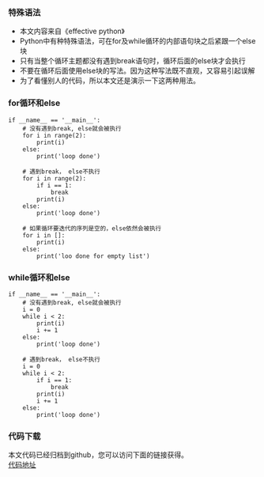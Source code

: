 ### 特殊语法
- 本文内容来自《effective python》
- Python中有种特殊语法，可在for及while循环的内部语句块之后紧跟一个else块
- 只有当整个循环主题都没有遇到break语句时，循环后面的else块才会执行
- 不要在循环后面使用else块的写法。因为这种写法既不直观，又容易引起误解
- 为了看懂别人的代码，所以本文还是演示一下这两种用法。

### for循环和else
```
if __name__ == '__main__':
    # 没有遇到break, else就会被执行
    for i in range(2):
        print(i)
    else:
        print('loop done')

    # 遇到break， else不执行
    for i in range(2):
        if i == 1:
            break
        print(i)
    else:
        print('loop done')

    # 如果循环要迭代的序列是空的，else依然会被执行
    for i in []:
        print(i)
    else:
        print('loo done for empty list')
```


### while循环和else
```
if __name__ == '__main__':
    # 没有遇到break, else就会被执行
    i = 0
    while i < 2:
        print(i)
        i += 1
    else:
        print('loop done')

    # 遇到break， else不执行
    i = 0
    while i < 2:
        if i == 1:
            break
        print(i)
        i += 1
    else:
        print('loop done')
```

### 代码下载
本文代码已经归档到github，您可以访问下面的链接获得。  
[代码地址](https://github.com/jumper2014/PyCodeComplete/tree/master/practice/syntax/loop/20180205)  
